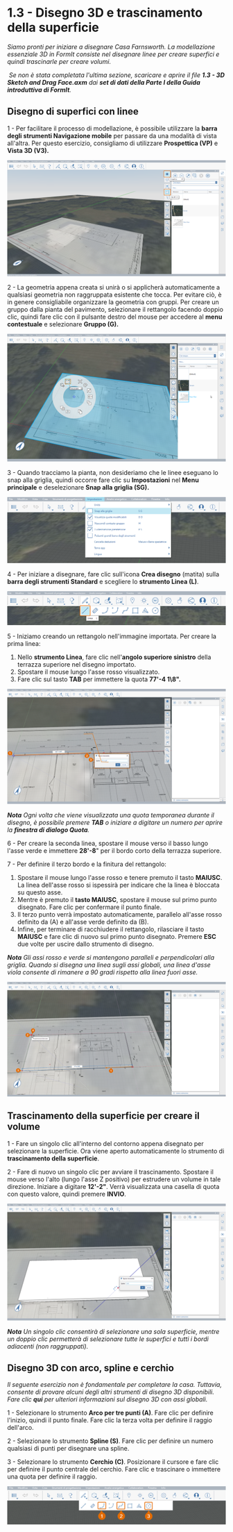 # 1.3 - Disegno 3D e trascinamento della superficie

_Siamo pronti per iniziare a disegnare Casa Farnsworth. La modellazione essenziale 3D in FormIt consiste nel disegnare linee per creare superfici e quindi trascinarle per creare volumi._

‌ _Se non è stata completata l'ultima sezione, scaricare e aprire il file_ _**1.3 - 3D Sketch and Drag Face.axm**_ _dai_ _**set di dati della Parte I della Guida introduttiva di FormIt**._

## **Disegno di superfici con linee**

1 - Per facilitare il processo di modellazione, è possibile utilizzare la **barra degli strumenti Navigazione mobile** per passare da una modalità di vista all'altra. Per questo esercizio, consigliamo di utilizzare **Prospettica \(VP\)** e **Vista 3D \(V3\).**

![](../../.gitbook/assets/0%20%284%29.png)

2 - La geometria appena creata si unirà o si applicherà automaticamente a qualsiasi geometria non raggruppata esistente che tocca. Per evitare ciò, è in genere consigliabile organizzare la geometria con gruppi. Per creare un gruppo dalla pianta del pavimento, selezionare il rettangolo facendo doppio clic, quindi fare clic con il pulsante destro del mouse per accedere al **menu contestuale** e selezionare **Gruppo \(G\).**

![](../../.gitbook/assets/1%20%282%29.png)

3 - Quando tracciamo la pianta, non desideriamo che le linee eseguano lo snap alla griglia, quindi occorre fare clic su **Impostazioni** nel **Menu principale** e deselezionare **Snap alla griglia \(SG\).**

![](../../.gitbook/assets/2%20%2812%29.png)

4 - Per iniziare a disegnare, fare clic sull'icona **Crea disegno** \(matita\) sulla **barra degli strumenti Standard** e scegliere lo **strumento Linea \(L\)**.

![](../../.gitbook/assets/3%20%2817%29.png)

5 - Iniziamo creando un rettangolo nell'immagine importata. Per creare la prima linea:

1. Nello **strumento Linea**, fare clic nell'**angolo superiore sinistro** della terrazza superiore nel disegno importato.
2. Spostare il mouse lungo l'asse rosso visualizzato.
3. Fare clic sul tasto **TAB** per immettere la quota **77'-4 1\8".**

![](../../.gitbook/assets/4%20%2816%29.png)

_**Nota** Ogni volta che viene visualizzata una quota temporanea durante il disegno, è possibile premere_ _**TAB** o iniziare a digitare un numero_ _per aprire la_ _**finestra di dialogo Quota**._

6 - Per creare la seconda linea, spostare il mouse verso il basso lungo l'asse verde e immettere **28'-8**" per il bordo corto della terrazza superiore.

7 - Per definire il terzo bordo e la finitura del rettangolo:

1. Spostare il mouse lungo l'asse rosso e tenere premuto il tasto **MAIUSC**. La linea dell'asse rosso si ispessirà per indicare che la linea è bloccata su questo asse.
2. Mentre è premuto il **tasto MAIUSC**, spostare il mouse sul primo punto disegnato. Fare clic per confermare il punto finale.
3. Il terzo punto verrà impostato automaticamente, parallelo all'asse rosso definito da \(A\) e all'asse verde definito da \(B\).
4. Infine, per terminare di racchiudere il rettangolo, rilasciare il tasto **MAIUSC** e fare clic di nuovo sul primo punto disegnato. Premere **ESC** due volte per uscire dallo strumento di disegno.

_**Nota**_ _Gli assi rosso e verde si mantengono paralleli e perpendicolari alla griglia. Quando si disegna una linea sugli assi globali, una linea d'asse viola consente di rimanere a 90 gradi rispetto alla linea fuori asse._

![](../../.gitbook/assets/5%20%282%29.png)

## **Trascinamento della superficie per creare il volume**

1 - Fare un singolo clic all'interno del contorno appena disegnato per selezionare la superficie. Ora viene aperto automaticamente lo strumento di **trascinamento della superficie**.

2 - Fare di nuovo un singolo clic per avviare il trascinamento. Spostare il mouse verso l'alto \(lungo l'asse Z positivo\) per estrudere un volume in tale direzione. Iniziare a digitare **12'-2"**. Verrà visualizzata una casella di quota con questo valore, quindi premere **INVIO**.

![](../../.gitbook/assets/6%20%283%29.png)

_**Nota**_ _Un_ _singolo clic_ _consentirà di selezionare una sola superficie, mentre un_ _doppio clic_ _permetterà di selezionare tutte le superfici e tutti i bordi adiacenti \(non raggruppati\)._

## **Disegno 3D con arco, spline e cerchio**

_Il seguente esercizio non è fondamentale per completare la casa. Tuttavia, consente di provare alcuni degli altri strumenti di disegno 3D disponibili. Fare clic_ _**qui**_ _per ulteriori informazioni sul disegno 3D con assi globali._

1 - Selezionare lo strumento **Arco per tre punti \(A\)**. Fare clic per definire l'inizio, quindi il punto finale. Fare clic la terza volta per definire il raggio dell'arco.

2 - Selezionare lo strumento **Spline \(S\)**. Fare clic per definire un numero qualsiasi di punti per disegnare una spline.

3 - Selezionare lo strumento **Cerchio \(C\)**. Posizionare il cursore e fare clic per definire il punto centrale del cerchio. Fare clic e trascinare o immettere una quota per definire il raggio.

![](../../.gitbook/assets/7%20%287%29.png)

